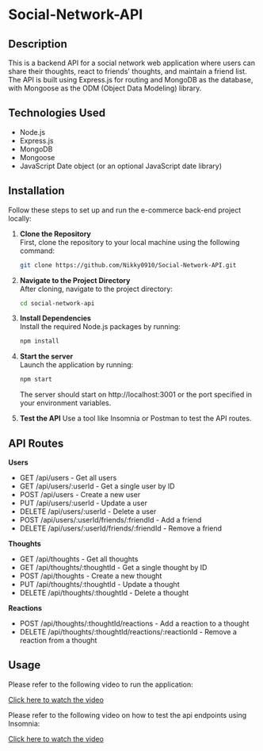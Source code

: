 # Social-Network-API

## Description

This is a backend API for a social network web application where users can share their thoughts, react to friends' thoughts, and maintain a friend list. The API is built using Express.js for routing and MongoDB as the database, with Mongoose as the ODM (Object Data Modeling) library.

## Technologies Used

- Node.js
- Express.js
- MongoDB
- Mongoose
- JavaScript Date object (or an optional JavaScript date library)

## Installation

Follow these steps to set up and run the e-commerce back-end project locally:

1. **Clone the Repository**  
   First, clone the repository to your local machine using the following command:

   ```bash
   git clone https://github.com/Nikky0910/Social-Network-API.git
    ```
2. **Navigate to the Project Directory**  
   After cloning, navigate to the project directory:

   ```bash
   cd social-network-api
    ```
3. **Install Dependencies**  
    Install the required Node.js packages by running:

   ```bash
   npm install
    ```
6. **Start the server**  
   Launch the application by running:

   ```bash
   npm start
    ```
    The server should start on  http://localhost:3001 or the port specified in your environment variables.

7. **Test the API**
   Use a tool like Insomnia or Postman to test the API routes.

## API Routes

**Users**

- GET /api/users - Get all users
- GET /api/users/:userId - Get a single user by ID
- POST /api/users - Create a new user
- PUT /api/users/:userId - Update a user
- DELETE /api/users/:userId - Delete a user
- POST /api/users/:userId/friends/:friendId - Add a friend
- DELETE /api/users/:userId/friends/:friendId - Remove a friend

**Thoughts**

- GET /api/thoughts - Get all thoughts
- GET /api/thoughts/:thoughtId - Get a single thought by ID
- POST /api/thoughts - Create a new thought
- PUT /api/thoughts/:thoughtId - Update a thought
- DELETE /api/thoughts/:thoughtId - Delete a thought

**Reactions**

- POST /api/thoughts/:thoughtId/reactions - Add a reaction to a thought
- DELETE /api/thoughts/:thoughtId/reactions/:reactionId - Remove a reaction from a thought

## Usage

Please refer to the following video to run the application:

<a href = "https://drive.google.com/file/d/1ux-8z7w04e9rc2W0YgppNqNzOkmAYPS4/view?usp=sharing"> Click here to watch the video</a>

Please refer to the following video on how to test the api endpoints using Insomnia: 

<a href = "https://drive.google.com/file/d/1V_M42tEqaGuADHuEFivhkFzLZIspZyZC/view?usp=sharing"> Click here to watch the video</a>